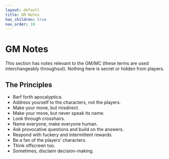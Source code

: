 ```yaml
---
layout: default
title: GM Notes
has_children: true
nav_order: 10
---
```


# GM Notes

This section has notes relevant to the GM/MC (these terms are used interchangeably throughout). Nothing here is secret or hidden from players.

## The Principles

- Barf forth apocalyptica.
- Address yourself to the characters, not the players.
- Make your move, but misdirect.
- Make your move, but never speak its name.
- Look through crosshairs.
- Name everyone, make everyone human.
- Ask provocative questions and build on the answers.
- Respond with fuckery and intermittent rewards.
- Be a fan of the players’ characters.
- Think offscreen too.
- Sometimes, disclaim decision-making.
